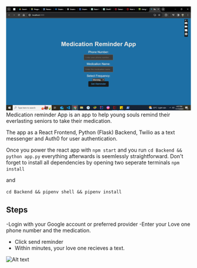 

![Alt text](<Screenshot (209)-1.png>)
Medication reminder App is an app to help young souls remind their everlasting seniors to take their medication.

The app as a React Frontend, Python (Flask) Backend, Twilio as a text messenger and Auth0 for user authentication.

Once you power the react app with  `npm start`  and  you run `cd Backend && python app.py` everything afterwards is seemlessly straightforward. Don't forget to install all dependencies by opening two seperate terminals
 ```npm install```

  and 

  ```cd Backend && pipenv shell && pipenv install```

## Steps

-Login with your Google account or preferred provider
-Enter your Love one phone number and the medication.
- Click send reminder
- Within minutes, your love one recieves a text.

![Alt text](<Screenshot 2023-11-18 at 01.42.17-1.png>)